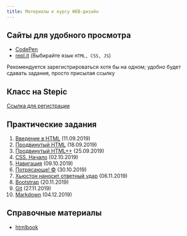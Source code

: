 ```yaml
---
title: Материалы к курсу WEB-дизайн
---
```


## Сайты для удобного просмотра

- [CodePen]
- [repl.it] (Выбирайте язык `HTML, CSS, JS`)

Рекомендуется зарегистрироваться
хотя бы на одном;
удобно будет сдавать задания,
просто присылая ссылку

## Класс на Stepic

[Ссылка для регистрации][Stepic]

## Практические задания

  1. [Введение в HTML](01.html) (11.09.2019)
  1. [Продвинутый HTML](02.html) (18.09.2019)
  1. [Продвинутый HTML++](03.html) (25.09.2019)
  1. [CSS. Начало](04.html) (02.10.2019)
  1. [Навигация](05.html) (09.10.2019)
  1. [Потрясающе! &copy;](06.html) (30.10.2019)
  1. [Хьюстон наносит ответный удар](07.html) (06.11.2019)
  1. [Bootstrap](08.html) (20.11.2019)
  1. [Git](09.html) (27.11.2019)
  1. [Markdown](10.html) (04.12.2019)

## Справочные материалы

- [htmlbook]

[CodePen]: https://codepen.io/
[repl.it]: https://repl.it/
[Stepic]: https://stepik.org/join-class/d96bcf2b40faf139dc7c2191f49ef8aeea0cd193
[htmlbook]: http://htmlbook.ru/
